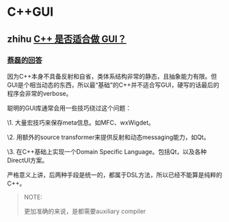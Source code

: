 # C++GUI

## zhihu [C++ 是否适合做 GUI？](https://www.zhihu.com/question/30608733)

### [蔡磊的回答](https://www.zhihu.com/question/24375005/answer/27656927) 

因为C++本身不具备反射和自省，类体系结构非常的静态，且抽象能力有限。但GUI是个相当动态的东西，所以最“基础”的C++并不适合写GUI，硬写的话最后的程序会非常的verbose。

聪明的GUI库通常会用一些技巧绕过这个问题：

\1. 大量宏技巧来保存meta信息。如MFC、wxWigdet。

\2. 用额外的source transformer来提供反射和动态messaging能力，如Qt。

\3. 在C++基础上实现一个Domain Specific Language。包括Qt，以及各种DirectUI方案。

严格意义上讲，后两种手段是统一的，都属于DSL方法，所以已经不能算是纯粹的C++。

> NOTE: 
>
> 更加准确的来说，是都需要auxiliary compiler

